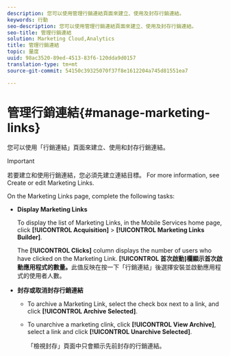 ```yaml
---
description: 您可以使用管理行銷連結頁面來建立、使用及封存行銷連結。
keywords: 行動
seo-description: 您可以使用管理行銷連結頁面來建立、使用及封存行銷連結。
seo-title: 管理行銷連結
solution: Marketing Cloud,Analytics
title: 管理行銷連結
topic: 量度
uuid: 98ac3520-89ed-4513-83f6-120dda9d0157
translation-type: tm+mt
source-git-commit: 54150c39325070f37f8e1612204a745d81551ea7

---
```



# 管理行銷連結{#manage-marketing-links}

您可以使用「行銷連結」頁面來建立、使用和封存行銷連結。

>[!IMPORTANT]
>
>若要建立和使用行銷連結，您必須先建立連結目標。 For more information, see Create or edit Marketing Links.[](/help/using/acquisition-main/c-marketing-links-builder/t-create-edit-adobe-links/t-create-edit-adobe-links.md)

On the Marketing Links page, complete the following tasks:

* **Display Marketing Links**

   To display the list of Marketing Links, in the Mobile Services home page, click **[!UICONTROL Acquisition]** &gt; **[!UICONTROL Marketing Links Builder]**.

   The **[!UICONTROL Clicks]** column displays the number of users who have clicked on the Marketing Link. **[!UICONTROL 首次啟動]欄顯示首次啟動應用程式的數量。**&#x200B;此值反映在按一下「行銷連結」後選擇安裝並啟動應用程式的使用者人數。

* **封存或取消封存行銷連結**

   * To archive a Marketing Link, select the check box next to a link, and click **[!UICONTROL Archive Selected]**.
   * To unarchive a marketing clink, click **[!UICONTROL View Archive]**, select a link and click **[!UICONTROL Unarchive Selected]**.

      「檢視封存」頁面中只會顯示先前封存的行銷連結。

